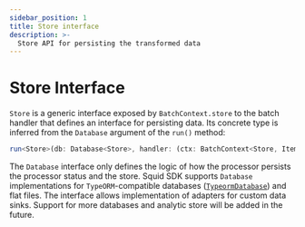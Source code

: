 ```yaml
---
sidebar_position: 1
title: Store interface
description: >-
  Store API for persisting the transformed data
---
```


# Store Interface

`Store` is a generic interface exposed by `BatchContext.store` to the batch handler that defines an interface for persisting data. Its concrete type is inferred from the `Database` argument of the `run()` method:

```typescript
run<Store>(db: Database<Store>, handler: (ctx: BatchContext<Store, Item>) => Promise<void>): void
```

The `Database` interface only defines the logic of how the processor persists the processor status and the store. Squid SDK supports `Database` implementations for `TypeORM`-compatible databases ([`TypeormDatabase`](/basics/store/typeorm-store)) and flat files. The interface allows implementation of adapters for custom data sinks. Support for more databases and analytic store will be added in the future.


